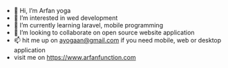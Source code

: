 - 👋 Hi, I’m Arfan yoga
- 👀 I’m interested in wed development 
- 🌱 I’m currently learning laravel, mobile programming
- 💞️ I’m looking to collaborate on open source website application
- 📫 hit me up on ayogaan@gmail.com if you need mobile, web or desktop application
- visit me on https://www.arfanfunction.com
<!---
ayogaan/ayogaan is a ✨ special ✨ repository because its `README.md` (this file) appears on your GitHub profile.
You can click the Preview link to take a look at your changes.
--->
